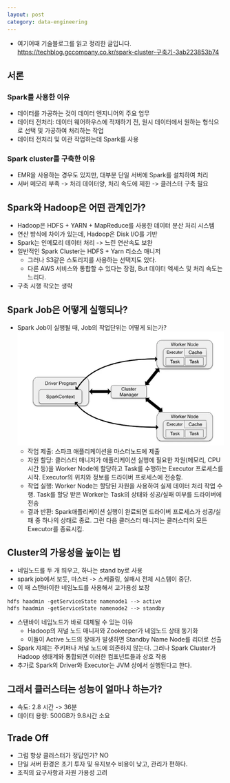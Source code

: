 ```yaml
---
layout: post
category: data-engineering
---
```


- 여기어때 기술블로그를 읽고 정리한 글입니다.
https://techblog.gccompany.co.kr/spark-cluster-구축기-3ab223853b74

## 서론
### Spark를 사용한 이유
- 데이터를 가공하는 것이 데이터 엔지니어의 주요 업무
- 데이터 전처리: 데이터 웨어하우스에 적재하기 전, 원시 데이터에서 원하는 형식으로 선택 및 가공하여 처리하는 작업
- 데이터 전처리 및 이관 작업하는데 Spark를 사용

### Spark cluster를 구축한 이유
- EMR을 사용하는 경우도 있지만, 대부분 단일 서버에 Spark를 설치하여 처리
- 서버 메모리 부족 -> 처리 데이터양, 처리 속도에 제한 -> 클러스터 구축 필요

## Spark와 Hadoop은 어떤 관계인가?
- Hadoop은 HDFS + YARN + MapReduce를 사용한 데이터 분산 처리 시스템
- 연산 방식에 차이가 있는데, Hadoop은 Disk I/O를 기반
- Spark는 인메모리 데이터 처리 -> 느린 연산속도 보완
- 일반적인 Spark Cluster는 HDFS + Yarn 리소스 매니저
    - 그러나 S3같은 스토리지를 사용하는 선택지도 있다.
    - 다른 AWS 서비스와 통합할 수 있다는 장점, But 데이터 엑세스 및 처리 속도는 느리다.
- 구축 시행 착오는 생략

## Spark Job은 어떻게 실행되나?
- Spark Job이 실행될 때, Job의 작업단위는 어떻게 되는가?
![alt text](/assets/images/data-engineering/hadoop/4/image.png)
    - 작업 제출: 스파크 애플리케이션을 마스터노드에 제출
    - 자원 할당: 클러스터 매니저가 애플리케이션 실행에 필요한 자원(메모리, CPU 시간 등)을 Worker Node에 할당하고 Task를 수행하는 Executor 프로세스를 시작. Executor의 위치와 정보를 드라이버 프로세스에 전송함.
    - 작업 실행: Worker Node는 할당된 자원을 사용하여 실제 데이터 처리 작업 수행. Task를 할당 받은 Worker는 Task의 상태와 성공/실패 여부를 드라이버에 전송
    - 결과 반환: Spark애플리케이션 실행이 완료되면 드라이버 프로세스가 성공/실패 중 하나의 상태로 종료. 그런 다음 클러스터 매니저는 클러스터의 모든 Executor를 종료시킴.

## Cluster의 가용성을 높이는 법
- 네임노드를 두 개 띄우고, 하나는 stand by로 사용
- spark job에서 보듯, 마스터 -> 스케줄링, 실패시 전체 시스템이 중단.
- 이 때 스탠바이한 네임노드를 사용해서 고가용성 보장
```linux
hdfs haadmin -getServiceState namenode1 --> active
hdfs haadmin -getServiceState namenode2 --> standby
```
- 스탠바이 네임노드가 바로 대체될 수 있는 이유
    - Hadoop의 저널 노드 매니저와 Zookeeper가 네임노드 상태 동기화
    - 이들이 Active 노드의 장애가 발생하면 Standby Name Node를 리더로 선출
- Spark 자체는 주키퍼나 저널 노드에 의존하지 않는다. 그러나 Spark Cluster가 Hadoop 생태계와 통합되면 이러한 컴포넌트들과 상호 작용
- 추가로 Spark의 Driver와 Executor는 JVM 상에서 실행된다고 한다.

## 그래서 클러스터는 성능이 얼마나 하는가?
- 속도: 2.8 시간 -> 36분
- 데이터 용량: 500GB가 9.8시간 소요

## Trade Off
- 그럼 항상 클러스터가 정답인가? NO
- 단일 서버 환경은 초기 투자 및 유지보수 비용이 낮고, 관리가 편하다.
- 조직의 요구사항과 자원 가용성 고려